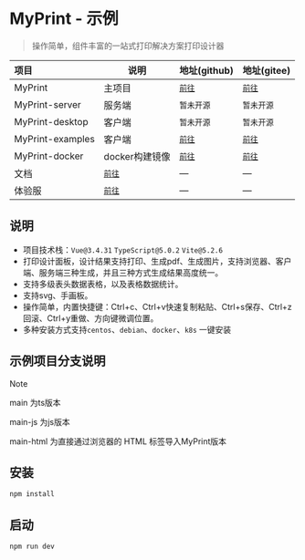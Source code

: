 # MyPrint - 示例

> 操作简单，组件丰富的一站式打印解决方案打印设计器

| 项目               | 说明                               | 地址(github)                                       | 地址(gitee)                                                |
|:-----------------|----------------------------------|--------------------------------------------------|----------------------------------------------------------|
| MyPrint          | 主项目                              | [`前往`](https://github.com/MyPrintDesign/myprint) | [`前往`](https://gitee.com/MyPrintDesign/myprint)          |
| MyPrint-server   | 服务端                              | `暂未开源`                                           | `暂未开源`                                                   |
| MyPrint-desktop  | 客户端                              | `暂未开源`                                           | `暂未开源`                                                   |
| MyPrint-examples | 客户端                              | [`前往`](https://github.com/MyPrintDesign/myprint-examples) | [`前往`](https://gitee.com/MyPrintDesign/myprint-examples) |
| MyPrint-docker   | docker构建镜像                       | [`前往`](https://github.com/MyPrintDesign/myprint-docker) | [`前往`](https://gitee.com/MyPrintDesign/myprint-docker)   |
| 文档               | [`前往`](https://doc.myprint.top)  | —                                                | —                                                        |
| 体验服              | [`前往`](https://demo.myprint.top) | —                                                | —                                                        |

## 说明

* 项目技术栈：`Vue@3.4.31` `TypeScript@5.0.2` `Vite@5.2.6`
* 打印设计面板，设计结果支持打印、生成pdf、生成图片，支持浏览器、客户端、服务端三种生成，并且三种方式生成结果高度统一。
* 支持多级表头数据表格，以及表格数据统计。
* 支持svg、手画板。
* 操作简单，内置快捷键：Ctrl+c、Ctrl+v快速复制粘贴、Ctrl+s保存、Ctrl+z回滚、Ctrl+y重做、方向键微调位置。
* 多种安装方式支持`centos`、`debian`、`docker`、`k8s` 一键安装
## 示例项目分支说明

> [!NOTE]
> main 为ts版本
> 
> main-js 为js版本
>
> main-html 为直接通过浏览器的 HTML 标签导入MyPrint版本



## 安装

```sh
npm install
```

## 启动

```sh
npm run dev
```
